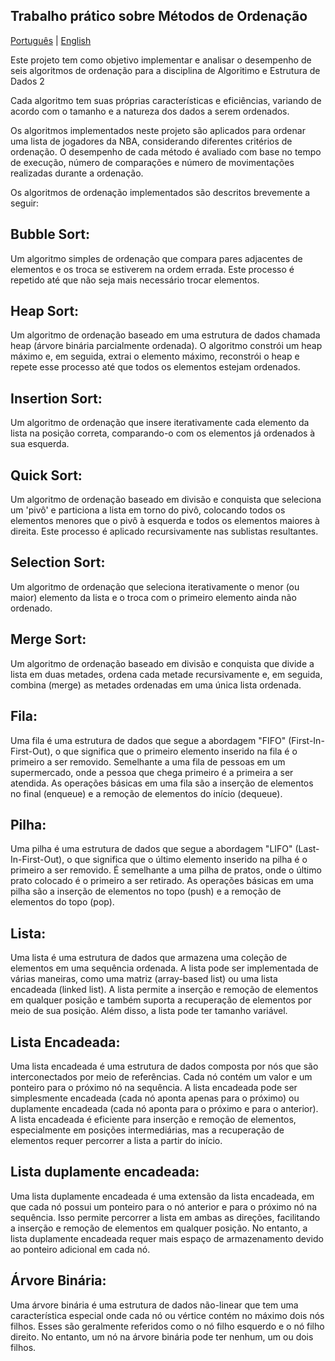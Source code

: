 ## Trabalho prático sobre Métodos de Ordenação

[Português](README.md) | [English](README_EN.md)

Este projeto tem como objetivo implementar e analisar o desempenho de seis algoritmos de ordenação para a disciplina de Algoritimo e Estrutura de Dados 2

Cada algoritmo tem suas próprias características e eficiências, variando de acordo com o tamanho e a natureza dos dados a serem ordenados.

Os algoritmos implementados neste projeto são aplicados para ordenar uma lista de jogadores da NBA, considerando diferentes critérios de ordenação. O desempenho de cada método é avaliado com base no tempo de execução, número de comparações e número de movimentações realizadas durante a ordenação.

Os algoritmos de ordenação implementados são descritos brevemente a seguir:

## Bubble Sort:
Um algoritmo simples de ordenação que compara pares adjacentes de elementos e os troca se estiverem na ordem errada. Este processo é repetido até que não seja mais necessário trocar elementos.

## Heap Sort:
Um algoritmo de ordenação baseado em uma estrutura de dados chamada heap (árvore binária parcialmente ordenada). O algoritmo constrói um heap máximo e, em seguida, extrai o elemento máximo, reconstrói o heap e repete esse processo até que todos os elementos estejam ordenados.

## Insertion Sort:
Um algoritmo de ordenação que insere iterativamente cada elemento da lista na posição correta, comparando-o com os elementos já ordenados à sua esquerda.

## Quick Sort:
Um algoritmo de ordenação baseado em divisão e conquista que seleciona um 'pivô' e particiona a lista em torno do pivô, colocando todos os elementos menores que o pivô à esquerda e todos os elementos maiores à direita. Este processo é aplicado recursivamente nas sublistas resultantes.

## Selection Sort:
Um algoritmo de ordenação que seleciona iterativamente o menor (ou maior) elemento da lista e o troca com o primeiro elemento ainda não ordenado.

## Merge Sort:
Um algoritmo de ordenação baseado em divisão e conquista que divide a lista em duas metades, ordena cada metade recursivamente e, em seguida, combina (merge) as metades ordenadas em uma única lista ordenada.

## Fila:
Uma fila é uma estrutura de dados que segue a abordagem "FIFO" (First-In-First-Out), o que significa que o primeiro elemento inserido na fila é o primeiro a ser removido. Semelhante a uma fila de pessoas em um supermercado, onde a pessoa que chega primeiro é a primeira a ser atendida. As operações básicas em uma fila são a inserção de elementos no final (enqueue) e a remoção de elementos do início (dequeue).

## Pilha:
Uma pilha é uma estrutura de dados que segue a abordagem "LIFO" (Last-In-First-Out), o que significa que o último elemento inserido na pilha é o primeiro a ser removido. É semelhante a uma pilha de pratos, onde o último prato colocado é o primeiro a ser retirado. As operações básicas em uma pilha são a inserção de elementos no topo (push) e a remoção de elementos do topo (pop).

## Lista:
Uma lista é uma estrutura de dados que armazena uma coleção de elementos em uma sequência ordenada. A lista pode ser implementada de várias maneiras, como uma matriz (array-based list) ou uma lista encadeada (linked list). A lista permite a inserção e remoção de elementos em qualquer posição e também suporta a recuperação de elementos por meio de sua posição. Além disso, a lista pode ter tamanho variável.

## Lista Encadeada:
Uma lista encadeada é uma estrutura de dados composta por nós que são interconectados por meio de referências. Cada nó contém um valor e um ponteiro para o próximo nó na sequência. A lista encadeada pode ser simplesmente encadeada (cada nó aponta apenas para o próximo) ou duplamente encadeada (cada nó aponta para o próximo e para o anterior). A lista encadeada é eficiente para inserção e remoção de elementos, especialmente em posições intermediárias, mas a recuperação de elementos requer percorrer a lista a partir do início.

## Lista duplamente encadeada: 
Uma lista duplamente encadeada é uma extensão da lista encadeada, em que cada nó possui um ponteiro para o nó anterior e para o próximo nó na sequência. Isso permite percorrer a lista em ambas as direções, facilitando a inserção e remoção de elementos em qualquer posição. No entanto, a lista duplamente encadeada requer mais espaço de armazenamento devido ao ponteiro adicional em cada nó.

## Árvore Binária:
Uma árvore binária é uma estrutura de dados não-linear que tem uma característica especial onde cada nó ou vértice contém no máximo dois nós filhos. Esses são geralmente referidos como o nó filho esquerdo e o nó filho direito. No entanto, um nó na árvore binária pode ter nenhum, um ou dois filhos.
